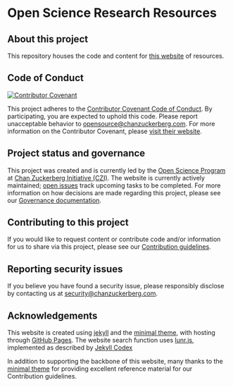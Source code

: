 # Open Science Research Resources

## About this project

This repository houses the code and content for [this website](https://chanzuckerberg.github.io/open-science/)
of resources.

## Code of Conduct

[![Contributor Covenant](https://img.shields.io/badge/Contributor%20Covenant-baaaa.svg)](CODE_OF_CONDUCT.md)

This project adheres to the [Contributor Covenant Code of Conduct](CODE_OF_CONDUCT.md).
By participating, you are expected to uphold this code.
Please report unacceptable behavior to <opensource@chanzuckerberg.com>.
For more information on the Contributor Covenant,
please [visit their website](https://www.contributor-covenant.org/).

## Project status and governance

This project was created and is currently led by the [Open Science Program](https://chanzuckerberg.com/science/programs-resources/open-science/)
at [Chan Zuckerberg Initiative (CZI)](https://chanzuckerberg.com/).
The website is currently actively maintained;
[open issues](https://github.com/chanzuckerberg/open-science/issues)
track upcoming tasks to be completed.
For more information on how decisions are made regarding this project,
please see our [Governance documentation](https://chanzuckerberg.github.io/open-science/GOVERNANCE).

## Contributing to this project

If you would like to request content or contribute code and/or information for us to share via this project,
please see our [Contribution guidelines](https://chanzuckerberg.github.io/open-science/CONTRIBUTING/).

## Reporting security issues

If you believe you have found a security issue,
please responsibly disclose by contacting us at <security@chanzuckerberg.com>.

## Acknowledgements

This website is created using [jekyll](https://jekyllrb.com/)
and the [minimal theme](https://github.com/pages-themes/minimal),
with hosting through [GitHub Pages](https://pages.github.com/).
The website search function uses [lunr.js](https://lunrjs.com/),
implemented as described by [Jekyll Codex](https://jekyllcodex.org/without-plugin/search-lunr/#)

In addition to supporting the backbone of this website,
many thanks to the [minimal theme](https://github.com/pages-themes/minimal)
for providing excellent reference material for our Contribution guidelines.
